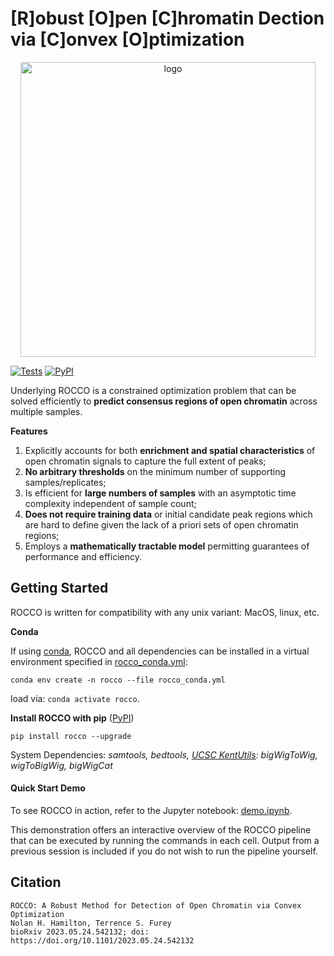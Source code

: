 # [R]obust [O]pen [C]hromatin Dection via [C]onvex [O]ptimization
<p align="center">
<img width="472" alt="logo" src="https://github.com/nolan-h-hamilton/ROCCO/assets/57746191/170478f1-5820-4056-b315-3c8dee3603d9">

[![Tests](https://github.com/nolan-h-hamilton/ROCCO/actions/workflows/tests.yml/badge.svg)](https://github.com/nolan-h-hamilton/ROCCO/actions/workflows/tests.yml)
[![PyPI](https://img.shields.io/pypi/v/rocco?label=PyPI%20package&color=blue)](https://pypi.org/project/rocco/)

Underlying ROCCO is a constrained optimization problem that can be solved efficiently to **predict consensus regions of open chromatin** across multiple samples.

**Features**

1. Explicitly accounts for both **enrichment and spatial characteristics** of open chromatin signals to capture the full extent of peaks;
1. **No arbitrary thresholds** on the minimum number of supporting samples/replicates;
1. Is efficient for **large numbers of samples** with an asymptotic time complexity independent of sample count;
1. **Does not require training data** or initial candidate peak regions which are hard to define given the lack of a priori sets of open chromatin regions;
1. Employs a **mathematically tractable model** permitting guarantees of performance and efficiency.

## Getting Started

ROCCO is written for compatibility with any unix variant: MacOS, linux, etc.

**Conda**

If using [conda](https://anaconda.org), ROCCO and all dependencies can be installed in a virtual environment specified in [rocco_conda.yml](https://github.com/nolan-h-hamilton/ROCCO/blob/main/rocco_conda.yml):

```
conda env create -n rocco --file rocco_conda.yml
```

load via: `conda activate rocco`.

**Install ROCCO with pip** ([PyPI](https://pypi.org/project/rocco/))

  ```
  pip install rocco --upgrade
  ```

System Dependencies: *samtools, bedtools, [UCSC KentUtils](http://hgdownload.soe.ucsc.edu/admin/exe/): bigWigToWig, wigToBigWig, bigWigCat*

#### Quick Start Demo
To see ROCCO in action, refer to the Jupyter notebook: [demo.ipynb](https://github.com/nolan-h-hamilton/ROCCO/blob/main/demo/demo.ipynb).

This demonstration offers an interactive overview of the ROCCO pipeline that can be executed by running the commands in each cell. Output from a previous session is included if you do not wish to run the pipeline yourself.

## Citation
```
ROCCO: A Robust Method for Detection of Open Chromatin via Convex Optimization
Nolan H. Hamilton, Terrence S. Furey
bioRxiv 2023.05.24.542132; doi: https://doi.org/10.1101/2023.05.24.542132
```
